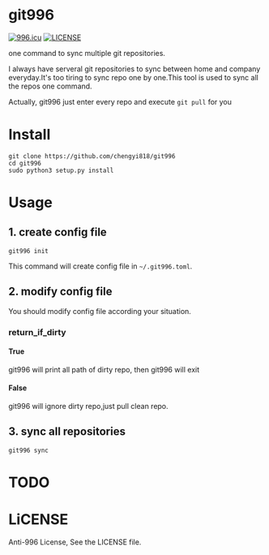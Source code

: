 # git996
[![996.icu](https://img.shields.io/badge/link-996.icu-red.svg)](https://996.icu)
[![LICENSE](https://img.shields.io/badge/license-Anti%20996-blue.svg)](https://github.com/996icu/996.ICU/blob/master/LICENSE)


one command to sync multiple git repositories.

I always have serveral git repositories to sync between home and company everyday.It's too tiring to sync repo one by one.This tool is used to sync all the repos one command.

Actually, git996 just enter every repo and execute `git pull` for you

# Install
```
git clone https://github.com/chengyi818/git996
cd git996
sudo python3 setup.py install
```

# Usage

## 1. create config file
```
git996 init
```
This command will create config file in `~/.git996.toml`.

## 2. modify config file
You should modify config file according your situation.

### return_if_dirty

#### True
git996 will print all path of dirty repo, then git996 will exit

#### False
git996 will ignore dirty repo,just pull clean repo.


## 3. sync all repositories
```
git996 sync
```

# TODO

# LiCENSE
Anti-996 License, See the LICENSE file.
